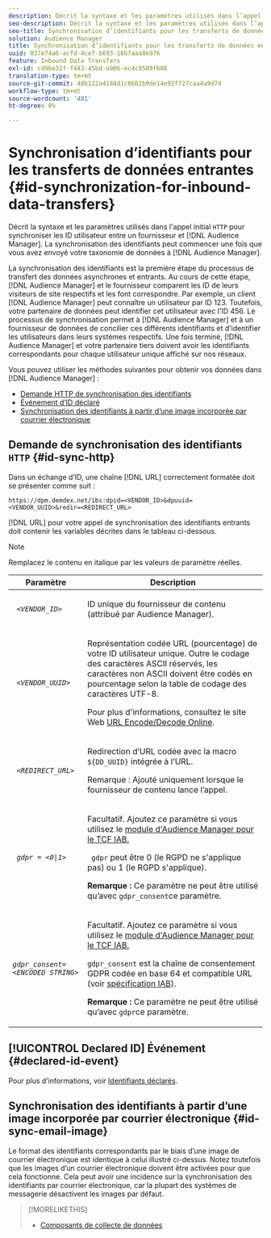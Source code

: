 ```yaml
---
description: Décrit la syntaxe et les paramètres utilisés dans l’appel HTTP initial pour synchroniser les ID utilisateur entre un fournisseur et une Audience Manager. La synchronisation des identifiants peut commencer une fois que vous avez envoyé votre taxonomie de données à l’Audience Manager.
seo-description: Décrit la syntaxe et les paramètres utilisés dans l’appel HTTP initial pour synchroniser les ID utilisateur entre un fournisseur et une Audience Manager. La synchronisation des identifiants peut commencer une fois que vous avez envoyé votre taxonomie de données à l’Audience Manager.
seo-title: Synchronisation d’identifiants pour les transferts de données entrantes
solution: Audience Manager
title: Synchronisation d’identifiants pour les transferts de données entrantes
uuid: 037e74a6-acfd-4cef-b693-16b7aaa8e976
feature: Inbound Data Transfers
exl-id: cd9be32f-f443-45bd-a906-ec4c8589f608
translation-type: tm+mt
source-git-commit: 48b122a4184d1c0662b9de14e92f727caa4a9d74
workflow-type: tm+mt
source-wordcount: '481'
ht-degree: 8%

---
```


# Synchronisation d’identifiants pour les transferts de données entrantes {#id-synchronization-for-inbound-data-transfers}

Décrit la syntaxe et les paramètres utilisés dans l&#39;appel initial `HTTP` pour synchroniser les ID utilisateur entre un fournisseur et [!DNL Audience Manager]. La synchronisation des identifiants peut commencer une fois que vous avez envoyé votre taxonomie de données à [!DNL Audience Manager].

La synchronisation des identifiants est la première étape du processus de transfert des données asynchrones et entrants. Au cours de cette étape, [!DNL Audience Manager] et le fournisseur comparent les ID de leurs visiteurs de site respectifs et les font correspondre. Par exemple, un client [!DNL Audience Manager] peut connaître un utilisateur par ID 123. Toutefois, votre partenaire de données peut identifier cet utilisateur avec l’ID 456. Le processus de synchronisation permet à [!DNL Audience Manager] et à un fournisseur de données de concilier ces différents identifiants et d’identifier les utilisateurs dans leurs systèmes respectifs. Une fois terminé, [!DNL Audience Manager] et votre partenaire tiers doivent avoir les identifiants correspondants pour chaque utilisateur unique affiché sur nos réseaux.

Vous pouvez utiliser les méthodes suivantes pour obtenir vos données dans [!DNL Audience Manager] :

* [Demande HTTP de synchronisation des identifiants](../../../integration/sending-audience-data/batch-data-transfer-explained/id-sync-http.md#id-sync-http)
* [Événement d’ID déclaré](../../../integration/sending-audience-data/batch-data-transfer-explained/id-sync-http.md#declared-id-event)
* [Synchronisation des identifiants à partir d’une image incorporée par courrier électronique](../../../integration/sending-audience-data/batch-data-transfer-explained/id-sync-http.md#id-sync-email-image)

## Demande de synchronisation des identifiants `HTTP` {#id-sync-http}

Dans un échange d’ID, une chaîne [!DNL URL] correctement formatée doit se présenter comme suit :

```
https://dpm.demdex.net/ibs:dpid=<VENDOR_ID>&dpuuid=<VENDOR_UUID>&redir=<REDIRECT_URL>
```

[!DNL URL] pour votre appel de synchronisation des identifiants entrants doit contenir les variables décrites dans le tableau ci-dessous.

>[!NOTE]
>
>Remplacez le contenu en italique par les valeurs de paramètre réelles.

<table id="table_EB9F4246E2A34ABB8ED06EA458EB186F"> 
 <thead> 
  <tr> 
   <th colname="col1" class="entry"> Paramètre </th> 
   <th colname="col2" class="entry"> Description </th> 
  </tr> 
 </thead>
 <tbody> 
  <tr> 
   <td colname="col1"> <code> <i>&lt;VENDOR_ID&gt;</i> </code> </td> 
   <td colname="col2"> <p>ID unique du fournisseur de contenu (attribué par <span class="keyword"> Audience Manager</span>). </p> </td> 
  </tr> 
  <tr> 
   <td colname="col1"> <code> <i>&lt;VENDOR_UUID&gt;</i> </code> </td> 
   <td colname="col2"> <p>Représentation codée URL (pourcentage) de votre ID utilisateur unique. Outre le codage des caractères ASCII réservés, les caractères non ASCII doivent être codés en pourcentage selon la table de codage des caractères UTF-8. </p> <p>Pour plus d'informations, consultez le site Web <a href="https://www.url-encode-decode.com" format="http" scope="external"> URL Encode/Decode Online</a>. </p> </td> 
  </tr> 
  <tr> 
   <td colname="col1"> <code> <i>&lt;REDIRECT_URL&gt;</i> </code> </td> 
   <td colname="col2"> <p>Redirection d’URL codée avec la macro <code> ${DD_UUID}</code> intégrée à l’URL. </p> <p>Remarque :  Ajouté uniquement lorsque le fournisseur de contenu lance l’appel. </p> </td> 
  </tr> 
  <tr> 
   <td colname="col1"> <code> <i>gdpr = &lt;0|1&gt;</i> </code> </td> 
   <td colname="col2"> <p>Facultatif. Ajoutez ce paramètre si vous utilisez le <a href="../../../overview/data-security-and-privacy/aam-iab-plugin.md">module d'Audience Manager pour le TCF IAB.</a></p> <p><code> gdpr</code> peut être 0 (le RGPD ne s'applique pas) ou 1 (le RGPD s'applique). </p> <p> <b>Remarque : </b> Ce paramètre ne peut être utilisé qu’avec  <code>gdpr_consent</code>ce paramètre.</p></td> 
  </tr> 
  <tr> 
   <td colname="col1"> <code><i>gdpr_consent=&lt;ENCODED STRING&gt;</i> </code> </td> 
   <td colname="col2"> <p>Facultatif. Ajoutez ce paramètre si vous utilisez le <a href="../../../overview/data-security-and-privacy/aam-iab-plugin.md">module d'Audience Manager pour le TCF IAB.</a></p> <p><code>gdpr_consent</code> est la chaîne de consentement GDPR codée en base 64 et compatible URL (voir <a href="https://github.com/InteractiveAdvertisingBureau/GDPR-Transparency-and-Consent-Framework/blob/master/URL-based%20Consent%20Passing_%20Framework%20Guidance.md#specifications" format="http" scope="external"> spécification IAB</a>). </p> <p> <b>Remarque : </b> Ce paramètre ne peut être utilisé qu’avec  <code>gdpr</code>ce paramètre.</p> </td> 
  </tr> 
 </tbody> 
</table>

## [!UICONTROL Declared ID] Événement {#declared-id-event}

Pour plus d’informations, voir [Identifiants déclarés](../../../features/declared-ids.md).

## Synchronisation des identifiants à partir d’une image incorporée par courrier électronique {#id-sync-email-image}

Le format des identifiants correspondants par le biais d’une image de courrier électronique est identique à celui illustré ci-dessus. Notez toutefois que les images d’un courrier électronique doivent être activées pour que cela fonctionne. Cela peut avoir une incidence sur la synchronisation des identifiants par courrier électronique, car la plupart des systèmes de messagerie désactivent les images par défaut.

>[!MORELIKETHIS]
>
>* [Composants de collecte de données](../../../reference/system-components/components-data-collection.md)

